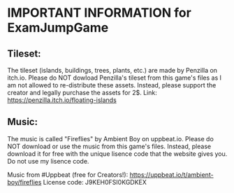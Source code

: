 # IMPORTANT INFORMATION for ExamJumpGame

## Tileset:
The tileset (islands, buildings, trees, plants, etc.) are made by Penzilla on itch.io.
Please do NOT dowload Penzilla's tileset from this game's files as I am not allowed to re-distribute these assets.
Instead, please support the creator and legally purchase the assets for 2$.
Link: https://penzilla.itch.io/floating-islands

## Music:
The music is called "Fireflies" by Ambient Boy on uppbeat.io.
Please do NOT download or use the music from this game's files.
Instead, please download it for free with the unique lisence code that the website gives you.
Do not use my lisence code.

Music from #Uppbeat (free for Creators!):
https://uppbeat.io/t/ambient-boy/fireflies
License code: J9KEH0FSI0KGDKEX
